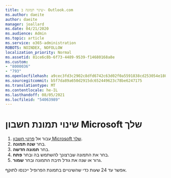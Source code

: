 ```yaml
---
title: שינוי תמונה ב- Outlook.com
ms.author: daeite
author: daeite
manager: joallard
ms.date: 04/21/2020
ms.audience: Admin
ms.topic: article
ms.service: o365-administration
ROBOTS: NOINDEX, NOFOLLOW
localization_priority: Normal
ms.assetid: 81ce6c8b-6f73-4489-9539-f14680168a8e
ms.custom:
- "8000036"
- "793"
ms.openlocfilehash: a9cec3fd3c2902c8dfd6742c63d02f0a5591838cd253054e18052cf67648ec1b
ms.sourcegitcommit: b5f7da89a650d2915dc652449623c78be6247175
ms.translationtype: MT
ms.contentlocale: he-IL
ms.lasthandoff: 08/05/2021
ms.locfileid: "54063989"
---
```

# <a name="change-your-microsoft-account-picture"></a>שינוי תמונת חשבון Microsoft שלך

1. עבור אל [פרטי חשבון Microsoft שלך](https://go.microsoft.com/fwlink/p/?linkid=860841).
2. בחר **שנה תמונה**.
3. בחר **תמונה חדשה**.
4. בחר את התמונה שברצונך להשתמש בה ובחר **פתח**.
5. גרור או שנה את גודל תיבת התמונה ובחר **שמור**.

אפשר עד 24 שעות כדי שהשינויים בתמונת הפרופיל ייכנסו לתוקף.